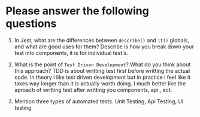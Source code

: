 # Please answer the following questions

1.  In Jest, what are the differences between `describe()` and `it()` globals, and what are good uses for them?
Describe is how you break down your test into components, it is for individual test's.

2.  What is the point of `Test Driven Development`? What do you think about this approach?
TDD is about writting test first before writting the actual code. In theory i like test driven development but in practice i feel like it takes way longer than it is actually worth doing. I much better like the aproach of writting test after writting you components, api , ect.

3.  Mention three types of automated tests.
Unit Testing,
Api Testing,
UI testing

